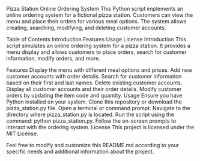 Pizza Station Online Ordering System
This Python script implements an online ordering system for a fictional pizza station. Customers can view the menu and place their orders for various meal options. The system allows creating, searching, modifying, and deleting customer accounts.

Table of Contents
Introduction
Features
Usage
License
Introduction
This script simulates an online ordering system for a pizza station. It provides a menu display and allows customers to place orders, search for customer information, modify orders, and more.

Features
Display the menu with different meal options and prices.
Add new customer accounts with order details.
Search for customer information based on their first and last names.
Delete existing customer accounts.
Display all customer accounts and their order details.
Modify customer orders by updating the item code and quantity.
Usage
Ensure you have Python installed on your system.
Clone this repository or download the pizza_station.py file.
Open a terminal or command prompt.
Navigate to the directory where pizza_station.py is located.
Run the script using the command: python pizza_station.py.
Follow the on-screen prompts to interact with the ordering system.
License
This project is licensed under the MIT License.

Feel free to modify and customize this README.md according to your specific needs and additional information about the project.
